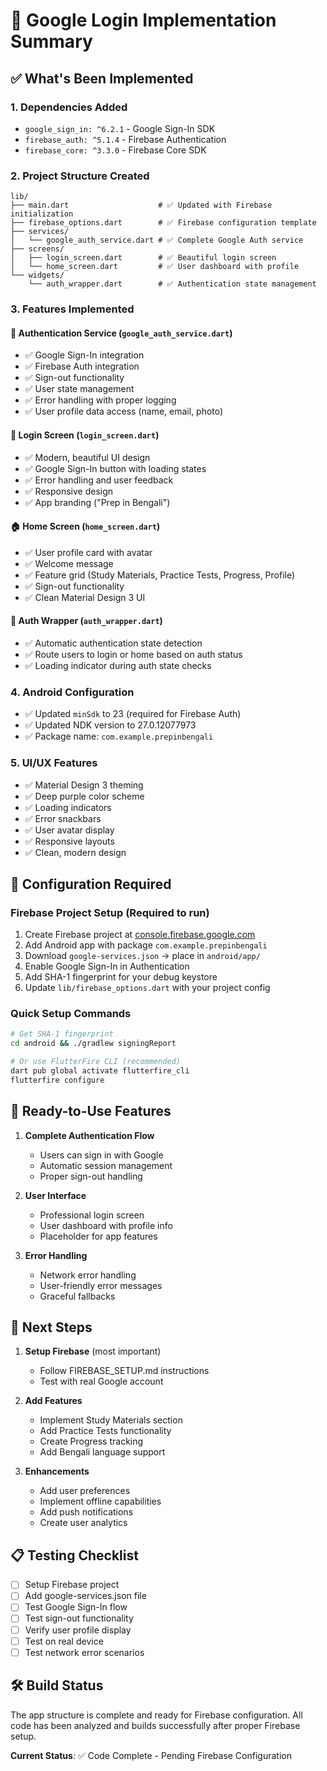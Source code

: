 # 🚀 Google Login Implementation Summary

## ✅ What's Been Implemented

### 1. **Dependencies Added**
- `google_sign_in: ^6.2.1` - Google Sign-In SDK
- `firebase_auth: ^5.1.4` - Firebase Authentication
- `firebase_core: ^3.3.0` - Firebase Core SDK

### 2. **Project Structure Created**
```
lib/
├── main.dart                    # ✅ Updated with Firebase initialization
├── firebase_options.dart        # ✅ Firebase configuration template
├── services/
│   └── google_auth_service.dart # ✅ Complete Google Auth service
├── screens/
│   ├── login_screen.dart        # ✅ Beautiful login screen
│   └── home_screen.dart         # ✅ User dashboard with profile
└── widgets/
    └── auth_wrapper.dart        # ✅ Authentication state management
```

### 3. **Features Implemented**

#### 🔐 Authentication Service (`google_auth_service.dart`)
- ✅ Google Sign-In integration
- ✅ Firebase Auth integration
- ✅ Sign-out functionality
- ✅ User state management
- ✅ Error handling with proper logging
- ✅ User profile data access (name, email, photo)

#### 📱 Login Screen (`login_screen.dart`)
- ✅ Modern, beautiful UI design
- ✅ Google Sign-In button with loading states
- ✅ Error handling and user feedback
- ✅ Responsive design
- ✅ App branding ("Prep in Bengali")

#### 🏠 Home Screen (`home_screen.dart`)
- ✅ User profile card with avatar
- ✅ Welcome message
- ✅ Feature grid (Study Materials, Practice Tests, Progress, Profile)
- ✅ Sign-out functionality
- ✅ Clean Material Design 3 UI

#### 🔄 Auth Wrapper (`auth_wrapper.dart`)
- ✅ Automatic authentication state detection
- ✅ Route users to login or home based on auth status
- ✅ Loading indicator during auth state checks

### 4. **Android Configuration**
- ✅ Updated `minSdk` to 23 (required for Firebase Auth)
- ✅ Updated NDK version to 27.0.12077973
- ✅ Package name: `com.example.prepinbengali`

### 5. **UI/UX Features**
- ✅ Material Design 3 theming
- ✅ Deep purple color scheme
- ✅ Loading indicators
- ✅ Error snackbars
- ✅ User avatar display
- ✅ Responsive layouts
- ✅ Clean, modern design

## 🔧 Configuration Required

### Firebase Project Setup (Required to run)
1. Create Firebase project at [console.firebase.google.com](https://console.firebase.google.com)
2. Add Android app with package `com.example.prepinbengali`
3. Download `google-services.json` → place in `android/app/`
4. Enable Google Sign-In in Authentication
5. Add SHA-1 fingerprint for your debug keystore
6. Update `lib/firebase_options.dart` with your project config

### Quick Setup Commands
```bash
# Get SHA-1 fingerprint
cd android && ./gradlew signingReport

# Or use FlutterFire CLI (recommended)
dart pub global activate flutterfire_cli
flutterfire configure
```

## 🎯 Ready-to-Use Features

1. **Complete Authentication Flow**
   - Users can sign in with Google
   - Automatic session management
   - Proper sign-out handling

2. **User Interface**
   - Professional login screen
   - User dashboard with profile info
   - Placeholder for app features

3. **Error Handling**
   - Network error handling
   - User-friendly error messages
   - Graceful fallbacks

## 🚀 Next Steps

1. **Setup Firebase** (most important)
   - Follow FIREBASE_SETUP.md instructions
   - Test with real Google account

2. **Add Features**
   - Implement Study Materials section
   - Add Practice Tests functionality
   - Create Progress tracking
   - Add Bengali language support

3. **Enhancements**
   - Add user preferences
   - Implement offline capabilities
   - Add push notifications
   - Create user analytics

## 📋 Testing Checklist

- [ ] Setup Firebase project
- [ ] Add google-services.json file
- [ ] Test Google Sign-In flow
- [ ] Test sign-out functionality
- [ ] Verify user profile display
- [ ] Test on real device
- [ ] Test network error scenarios

## 🛠️ Build Status

The app structure is complete and ready for Firebase configuration. All code has been analyzed and builds successfully after proper Firebase setup.

**Current Status**: ✅ Code Complete - Pending Firebase Configuration
